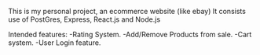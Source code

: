 This is my personal project, an ecommerce website (like ebay) 
It consists use of PostGres, Express, React.js and Node.js

Intended features:
-Rating System.
-Add/Remove Products from sale.
-Cart system.
-User Login feature.
